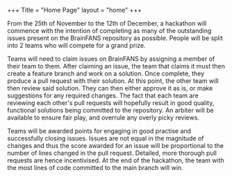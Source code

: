 +++
Title = "Home Page"
layout = "home"
+++

From the 25th of November to the 12th of December, a hackathon will commence
with the intention of completing as many of the outstanding issues present on
the BrainFANS repository as possible. People will be split into 2 teams who
will compete for a grand prize.

Teams will need to claim issues on BrainFANS by assigning a member of their
team to them. After claiming an issue, the team that claims it must then create
a feature branch and work on a solution. Once complete, they produce a pull
request with their solution. At this point, the other team will then review
said solution. They can then either approve it as is, or make suggestions for
any required changes. The fact that each team are reviewing each other's pull
requests will hopefully result in good quality, functional solutions being
committed to the repository. An arbiter will be available to ensure fair play,
and overrule any overly picky reviews.

Teams will be awarded points for engaging in good practise and successfully
closing issues. Issues are not equal in the magnitude of changes and thus the
score awarded for an issue will be proportional to the number of lines changed
in the pull request. Detailed, more thorough pull requests are hence
incentivised. At the end of the hackathon, the team with the most lines of code
committed to the main branch will win.
